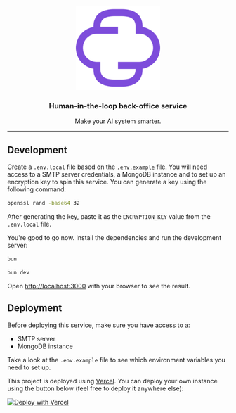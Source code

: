 <p align="center">
  <img alt="Eu tive um sonho - HITL" src="https://raw.githubusercontent.com/eutiveumsonho/.github/main/profile/assets/logo-512x512.png" height="192" width="192" />
  <h3 align="center">Human-in-the-loop back-office service</h3>
  <p align="center">Make your AI system smarter.</p>
</p>

---

## Development

Create a `.env.local` file based on the [`.env.example`](.env.example) file. You will need access to a SMTP server credentials, a MongoDB instance and to set up an encryption key to spin this service. You can generate a key using the following command:

```sh
openssl rand -base64 32
```

After generating the key, paste it as the `ENCRYPTION_KEY` value from the `.env.local` file.

You're good to go now. Install the dependencies and run the development server:

```sh
bun
```

```sh
bun dev
```

Open [http://localhost:3000](http://localhost:3000) with your browser to see the result.

## Deployment

Before deploying this service, make sure you have access to a:
- SMTP server
- MongoDB instance

Take a look at the `.env.example` file to see which environment variables you need to set up.

This project is deployed using [Vercel](https://vercel.com/). You can deploy your own instance using the button below (feel free to deploy it anywhere else):

[![Deploy with Vercel](https://vercel.com/button)](https://vercel.com/import/project?template=https://github.com/eutiveumsonho/hitl)
